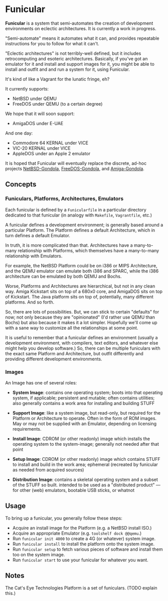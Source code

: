 Funicular
=========

**Funicular** is a system that semi-automates the creation of development
environments on eclectic architectures.  It is currently a work in progress.

"Semi-automate" means it automates what it can, and provides repeatable
instructions for you to follow for what it can't.

"Eclectic architectures" is not terribly-well defined, but it includes
retrocomputing and esoteric architectures.  Basically, if you've got an
emulator for it and install and support images for it, you might be able
to install and outfit and and run a system for it, using Funicular.

It's kind of like a Vagrant for the lunatic fringe, eh?

It currently supports:

*   NetBSD under QEMU
*   FreeDOS under QEMU (to a certain degree)

We hope that it will soon support:

*   AmigaDOS under E-UAE

And one day:

*   Commodore 64 KERNAL under VICE
*   VIC-20 KERNAL under VICE
*   AppleDOS under an Apple 2 emulator

It is hoped that Funicular will eventually replace the discrete, ad-hoc
projects [NetBSD-Gondola](https://github.com/catseye/NetBSD-Gondola),
[FreeDOS-Gondola](https://github.com/catseye/FreeDOS-Gondola), and
[Amiga-Gondola](https://github.com/catseye/Amiga-Gondola).

Concepts
--------

### Funiculars, Platforms, Architectures, Emulators ###

Each funicular is defined by a `Funicularfile` in a particular directory
dedicated to that funicular (in analogy with `Makefile`, `Vagrantfile`, etc.)

A funicular defines a development environment; is generally based around a
particular Platform.  The Platform defines a default Architecture, which in
turn defines a default Emulator.

In truth, it is more complicated than that.  Architectures have a many-to-many
relationship with Platforms, which themselves have a many-to-many relationship
with Emulators.

For example, the NetBSD Platform could be on i386 or MIPS Architecture, and the
QEMU emulator can emulate both i386 and SPARC, while the i386 architecture can
be emulated by both QEMU and Bochs.

Worse, Platforms and Architectures are hierarchical, but not in any clean way.
Amiga Kickstart sits on top of a 680x0 core, and AmigaDOS sits on top of
Kickstart.  The Java platform sits on top of, potentially, many different
platforms.  And so forth.

So, there are lots of possibilities.  But, we can stick to certain "defaults"
for now; not only because they are "opinionated" (I'd rather use QEMU than
Bochs) but also because it makes it a lot simpler.  Hopefully we'll come up
with a sane way to customize all the relationships at some point.

It is useful to remember that a funicular defines an environment (usually a
development environment, with compilers, text editors, and whatever else
might help you develop software.)  So, there can be multiple funiculars
with the exact same Platform and Architecture, but outfit differently and
providing different development environments.

### Images ###

An Image has one of several roles:

*   **System Image**: contains one operating system; boots into that operating
    system, if applicable; persistent and mutable; often contains utilities;
    also generally contains a work area for installing and building STUFF

*   **Support Image**: like a system image, but read-only, but required for
    the Platform or Architecture to operate.  Often in the form of ROM images.
    May or may not be supplied with an Emulator, depending on licensing
    requirements.

*   **Install Image**: CDROM (or other readonly) image which installs the operating
    system to the system-image; generally not needed after that point

*   **Setup Image**: CDROM (or other readonly) image which contains STUFF
    to install and build in the work area; ephemeral (recreated by funicular
    as needed from acquired sources)

*   **Distribution Image**: contains a skeletal operating system and a subset of the
    STUFF so built.  intended to be used as a "distributed product" —
    for other (web) emulators, bootable USB sticks, or whatnot

Usage
-----

To bring up a funicular, you generally follow these steps:

*   Acquire an install image for the Platform (e.g. a NetBSD install ISO.)
*   Acquire an appropriate Emulator (e.g. `toolshelf dock @@qemu`.)
*   Run `funicular init 4000` to create a 4G (or whatever) system image.
*   Run `funicular install` to install the platform onto the system image.
*   Run `funicular setup` to fetch various pieces of software and install
    them too on the system image.
*   Run `funicular start` to use your funicular for whatever you want.

Notes
-----

The Cat's Eye Technologies Platform is a set of funiculars.  (TODO explain
this.)
